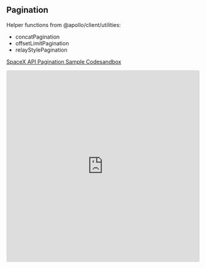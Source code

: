 ## Pagination
Helper functions from @apollo/client/utilities:
* concatPagination
* offsetLimitPagination
* relayStylePagination

[SpaceX API Pagination Sample Codesandbox](https://codesandbox.io/s/spacex-pagination-demo-graphql-5v9gy)

<iframe src="https://codesandbox.io/embed/spacex-pagination-demo-graphql-5v9gy?fontsize=14&hidenavigation=1&theme=dark"
     style="width:100%; height:500px; border:0; border-radius: 4px; overflow:hidden;"
     title="spacex-pagination-demo-graphql"
     allow="accelerometer; ambient-light-sensor; camera; encrypted-media; geolocation; gyroscope; hid; microphone; midi; payment; usb; vr; xr-spatial-tracking"
     sandbox="allow-forms allow-modals allow-popups allow-presentation allow-same-origin allow-scripts"
   ></iframe>